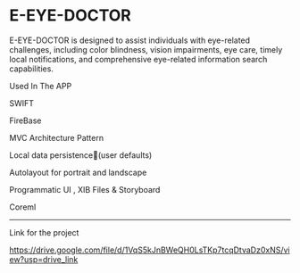 # E-EYE-DOCTOR
E-EYE-DOCTOR is designed to assist individuals with 
eye-related challenges, including color blindness, vision impairments, eye care, timely local notifications, and comprehensive eye-related information search capabilities.

Used In The APP

SWIFT

FireBase

MVC Architecture Pattern

Local data persistence(ٍuser defaults)

Autolayout for portrait and landscape

Programmatic UI , XIB Files & Storyboard

Coreml

-------------------------------------------
Link for the project 

https://drive.google.com/file/d/1VqS5kJnBWeQH0LsTKp7tcqDtvaDz0xNS/view?usp=drive_link



